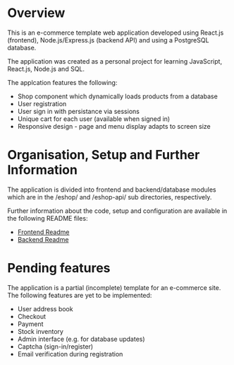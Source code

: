 # Overview

This is an e-commerce template web application developed using React.js (frontend), Node.js/Express.js (backend API) and using a PostgreSQL database. 

The application was created as a personal project for learning JavaScript, React.js, Node.js and SQL.

The applcation features the following:
- Shop component which dynamically loads products from a database
- User registration
- User sign in with persistance via sessions
- Unique cart for each user (available when signed in)
- Responsive design - page and menu display adapts to screen size


# Organisation, Setup and Further Information

The application is divided into frontend and backend/database modules which are in the /eshop/ and /eshop-api/ sub directories, respectively.

Further information about the code, setup and configuration are available in the following README files:
- [Frontend Readme](./eshop/README.md)
- [Backend Readme](./eshop-api/README.md)


# Pending features

The application is a partial (incomplete) template for an e-commerce site.
The following features are yet to be implemented:

- User address book
- Checkout
- Payment
- Stock inventory
- Admin interface (e.g. for database updates)
- Captcha (sign-in/register)
- Email verification during registration








 

